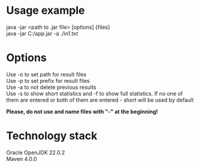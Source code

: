 # Usage example
java -jar <path to .jar file> [options] {files}  
java -jar C:/app.jar -a ./in1.txt
# Options
  Use -o to set path for result files  
Use -p to set prefix for result files  
Use -a to not delete previous results  
Use -s to show short statistics and -f to show full statistics. If no one of them are entered or both of them are 
entered - short will be used by default  

**Please, do not use and name files with "-" at the beginning!**

# Technology stack
Oracle OpenJDK 22.0.2  
Maven 4.0.0
